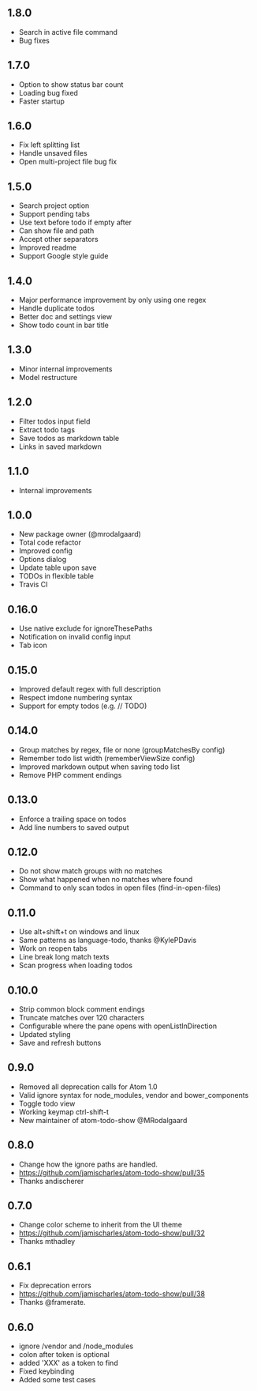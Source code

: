 ## 1.8.0
- Search in active file command
- Bug fixes

## 1.7.0
- Option to show status bar count
- Loading bug fixed
- Faster startup

## 1.6.0
- Fix left splitting list
- Handle unsaved files
- Open multi-project file bug fix

## 1.5.0
- Search project option
- Support pending tabs
- Use text before todo if empty after
- Can show file and path
- Accept other separators
- Improved readme
- Support Google style guide

## 1.4.0
- Major performance improvement by only using one regex
- Handle duplicate todos
- Better doc and settings view
- Show todo count in bar title

## 1.3.0
- Minor internal improvements
- Model restructure

## 1.2.0
- Filter todos input field
- Extract todo tags
- Save todos as markdown table
- Links in saved markdown

## 1.1.0
- Internal improvements

## 1.0.0
- New package owner (@mrodalgaard)
- Total code refactor
- Improved config
- Options dialog
- Update table upon save
- TODOs in flexible table
- Travis CI

## 0.16.0
- Use native exclude for ignoreThesePaths
- Notification on invalid config input
- Tab icon

## 0.15.0
- Improved default regex with full description
- Respect imdone numbering syntax
- Support for empty todos (e.g. // TODO)

## 0.14.0
- Group matches by regex, file or none (groupMatchesBy config)
- Remember todo list width (rememberViewSize config)
- Improved markdown output when saving todo list
- Remove PHP comment endings

## 0.13.0
- Enforce a trailing space on todos
- Add line numbers to saved output

## 0.12.0
- Do not show match groups with no matches
- Show what happened when no matches where found
- Command to only scan todos in open files (find-in-open-files)

## 0.11.0
- Use alt+shift+t on windows and linux
- Same patterns as language-todo, thanks @KylePDavis
- Work on reopen tabs
- Line break long match texts
- Scan progress when loading todos

## 0.10.0
- Strip common block comment endings
- Truncate matches over 120 characters
- Configurable where the pane opens with openListInDirection
- Updated styling
- Save and refresh buttons

## 0.9.0
- Removed all deprecation calls for Atom 1.0
- Valid ignore syntax for node_modules, vendor and bower_components
- Toggle todo view
- Working keymap ctrl-shift-t
- New maintainer of atom-todo-show @MRodalgaard

## 0.8.0
- Change how the ignore paths are handled.
- https://github.com/jamischarles/atom-todo-show/pull/35
- Thanks andischerer

## 0.7.0
- Change color scheme to inherit from the UI theme
- https://github.com/jamischarles/atom-todo-show/pull/32
- Thanks mthadley

## 0.6.1
- Fix deprecation errors
- https://github.com/jamischarles/atom-todo-show/pull/38
- Thanks @framerate.

## 0.6.0
- ignore /vendor and /node_modules
- colon after token is optional
- added 'XXX' as a token to find
- Fixed keybinding
- Added some test cases
